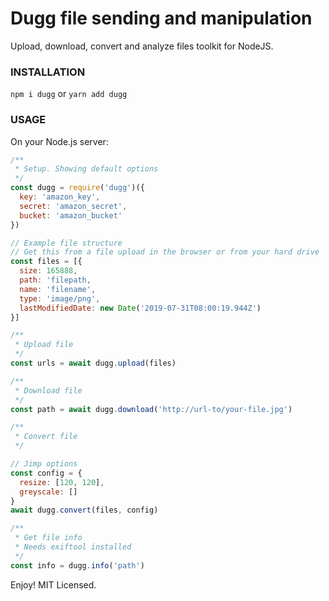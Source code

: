 # Dugg file sending and manipulation

Upload, download, convert and analyze files toolkit for NodeJS.

### INSTALLATION
```npm i dugg``` or ```yarn add dugg```

### USAGE
On your Node.js server:
```javascript
/**
 * Setup. Showing default options
 */
const dugg = require('dugg')({
  key: 'amazon_key',
  secret: 'amazon_secret',
  bucket: 'amazon_bucket'
})

// Example file structure
// Get this from a file upload in the browser or from your hard drive
const files = [{
  size: 165888,
  path: 'filepath,
  name: 'filename',
  type: 'image/png',
  lastModifiedDate: new Date('2019-07-31T08:00:19.944Z')
}]

/**
 * Upload file
 */
const urls = await dugg.upload(files)

/**
 * Download file
 */
const path = await dugg.download('http://url-to/your-file.jpg')

/**
 * Convert file
 */

// Jimp options
const config = {
  resize: [120, 120],
  greyscale: []
}
await dugg.convert(files, config)

/**
 * Get file info
 * Needs exiftool installed
 */
const info = dugg.info('path')
```
Enjoy! MIT Licensed.
